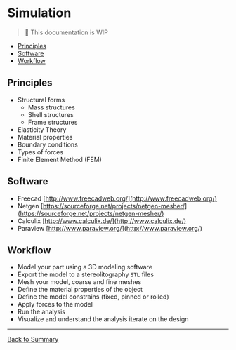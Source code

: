 # Simulation

> :construction: This documentation is WIP

* [Principles](#principles)
* [Software](#software)
* [Workflow](#workflow)

## Principles

* Structural forms
  * Mass structures
  * Shell structures
  * Frame structures
* Elasticity Theory
* Material properties
* Boundary conditions
* Types of forces
* Finite Element Method (FEM)

## Software

* Freecad [http://www.freecadweb.org/](http://www.freecadweb.org/)
* Netgen [https://sourceforge.net/projects/netgen-mesher/](https://sourceforge.net/projects/netgen-mesher/)
* Calculix [http://www.calculix.de/](http://www.calculix.de/)
* Paraview [http://www.paraview.org/](http://www.paraview.org/)

## Workflow

* Model your part using a 3D modeling software
* Export the model to a stereolitography `STL` files
* Mesh your model, coarse and fine meshes
* Define the material properties of the object
* Define the model constrains (fixed, pinned or rolled)
* Apply forces to the model
* Run the analysis
* Visualize and understand the analysis iterate on the design

---
[Back to Summary](../summary.md)
